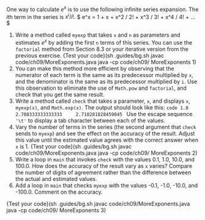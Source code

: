 One way to calculate $e^x$ is to use the following infinite series expansion. The $i$th term in the series is $x^i / i!$. $ e^x = 1 + x + x^2 / 2! + x^3 / 3! + x^4 / 4! + ... $


1. Write a method called `myexp` that takes `x` and `n` as parameters and estimates $e^x$ by adding the first `n` terms of this series. You can use the `factorial` method from Section 8.3 or your iterative version from the previous exercise. {Test your code}(sh .guides/bg.sh javac code/ch09/MoreExponents.java java -cp code/ch09/ MoreExponents 1)
1. You can make this method more efficient by observing that the numerator of each term is the same as its predecessor multiplied by `x`, and the denominator is the same as its predecessor multiplied by `i`. Use this observation to eliminate the use of `Math.pow` and `factorial`, and check that you get the same result.
1. Write a method called `check` that takes a parameter, `x`, and displays `x`, `myexp(x)`, and `Math.exp(x)`. The output should look like this: ```code
1.0     2.708333333333333     2.718281828459045
``` Use the escape sequence `'\t'` to display a tab character between each of the values.
1. Vary the number of terms in the series (the second argument that `check` sends to `myexp`) and see the effect on the accuracy of the result. Adjust this value until the estimated value agrees with the correct answer when `x` is 1. {Test your code}(sh .guides/bg.sh javac code/ch09/MoreExponents.java java -cp code/ch09/ MoreExponents 2)
1. Write a loop in `main` that invokes `check` with the values 0.1, 1.0, 10.0, and 100.0. How does the accuracy of the result vary as `x` varies? Compare the number of digits of agreement rather than the difference between the actual and estimated values.
1. Add a loop in `main` that checks `myexp` with the values -0.1, -1.0, -10.0, and -100.0. Comment on the accuracy.



{Test your code}(sh .guides/bg.sh javac code/ch09/MoreExponents.java java -cp code/ch09/ MoreExponents 3)
